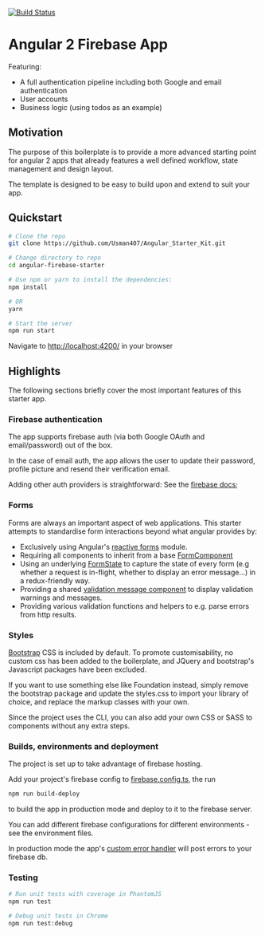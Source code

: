 [![Build Status](https://travis-ci.org/bave8672/angular-firebase-starter.svg?branch=master)](https://travis-ci.org/bave8672/angular-firebase-starter)

# Angular 2 Firebase App

Featuring:

- A full authentication pipeline including both Google and email authentication
- User accounts
- Business logic (using todos as an example)

## Motivation

The purpose of this boilerplate is to provide a more advanced starting point for angular 2 apps that already features a well defined workflow, state management and design layout.

The template is designed to be easy to build upon and extend to suit your app.

## Quickstart

```bash
# Clone the repo
git clone https://github.com/Usman407/Angular_Starter_Kit.git

# Change directory to repo
cd angular-firebase-starter

# Use npm or yarn to install the dependencies:
npm install

# OR
yarn

# Start the server
npm run start
```

Navigate to [http://localhost:4200/](http://localhost:4200/) in your browser

## Highlights

The following sections briefly cover the most important features of this starter app.

### Firebase authentication

The app supports firebase auth (via both Google OAuth and email/password) out of the box.

In the case of email auth, the app allows the user to update their password, profile picture and resend their verification email.

Adding other auth providers is straightforward: See the [firebase docs](https://firebase.google.com/docs/auth/web/start);

### Forms

Forms are always an important aspect of web applications. This starter attempts to standardise form interactions beyond what angular provides by:

- Exclusively using Angular's [reactive forms](https://angular.io/docs/ts/latest/guide/reactive-forms.html) module.
- Requiring all components to inherit from a base [FormComponent](./src/app/helpers/form.component.ts)
- Using an underlying [FormState](./src/app/store/formState.ts) to capture the state of every form (e.g whether a request is in-flight, whether to display an error message...) in a redux-friendly way.
- Providing a shared [validation message component](./src/app/shared/validation-message/validation-message.component.ts) to display validation warnings and messages.
- Providing various validation functions and helpers to e.g. parse errors from http results.

### Styles

[Bootstrap](http://getbootstrap.com/) CSS is included by default. To promote customisability, no custom css has been added to the boilerplate, and JQuery and bootstrap's Javascript packages have been excluded.

If you want to use something else like Foundation instead, simply remove the bootstrap package and update the styles.css to import your library of choice, and replace the markup classes with your own.

Since the project uses the CLI, you can also add your own CSS or SASS to components without any extra steps.

### Builds, environments and deployment

The project is set up to take advantage of firebase hosting.

Add your project's firebase config to [firebase.config.ts](.src/app/firebase/firebase.config.ts), the run

```bash
npm run build-deploy
```

to build the app in production mode and deploy to it to the firebase server.

You can add different firebase configurations for different environments - see the environment files.

In production mode the app's [custom error handler](./src/app/error-handler/custom-error-handler.ts) will post errors to your firebase db.

### Testing

```bash
# Run unit tests with coverage in PhantomJS
npm run test

# Debug unit tests in Chrome
npm run test:debug
```
